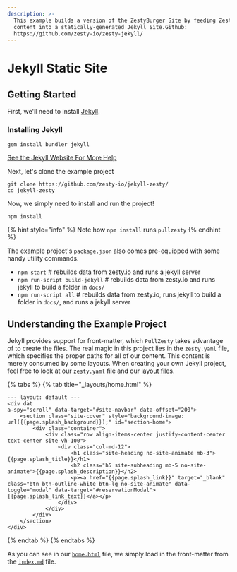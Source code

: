 ```yaml
---
description: >-
  This example builds a version of the ZestyBurger Site by feeding Zesty.io
  content into a statically-generated Jekyll Site.Github:
  https://github.com/zesty-io/zesty-jekyll/​
---
```


# Jekyll Static Site

## Getting Started

First, we'll need to install [Jekyll](https://jekyllrb.com).

### Installing Jekyll

```text
gem install bundler jekyll
```

[See the Jekyll Website For More Help](https://jekyllrb.com/docs/installation/)

Next, let's clone the example project

```text
git clone https://github.com/zesty-io/jekyll-zesty/
cd jekyll-zesty
```

Now, we simply need to install and run the project!

```text
npm install
```

{% hint style="info" %}
Note how `npm install` runs `pullzesty`
{% endhint %}

The example project's `package.json` also comes pre-equipped with some handy utility commands.

* `npm start` \# rebuilds data from zesty.io and runs a jekyll server
* `npm run-script build-jekyll` \# rebuilds data from zesty.io and runs jekyll to build a folder in `docs/`
* `npm run-script all` \# rebuilds data from zesty.io, runs jekyll to build a folder in `docs/`, and runs a jekyll server

## Understanding the Example Project

Jekyll provides support for front-matter, which `PullZesty` takes advantage of to create the files. The real magic in this project lies in the `zesty.yaml` file, which specifies the proper paths for all of our content. This content is merely consumed by some layouts. When creating your own Jekyll project, feel free to look at our [`zesty.yaml`](https://github.com/zesty-io/jekyll-zesty/blob/master/zesty.yaml) file and our [layout files](https://github.com/zesty-io/jekyll-zesty/blob/master/_layouts/).

{% tabs %}
{% tab title="\_layouts/home.html" %}
```markup
--- layout: default ---
<div dat
a-spy="scroll" data-target="#site-navbar" data-offset="200">
    <section class="site-cover" style="background-image: url({{page.splash_background}});" id="section-home">
        <div class="container">
            <div class="row align-items-center justify-content-center text-center site-vh-100">
                <div class="col-md-12">
                    <h1 class="site-heading no-site-animate mb-3">{{page.splash_title}}</h1>
                    <h2 class="h5 site-subheading mb-5 no-site-animate">{{page.splash_description}}</h2>
                    <p><a href="{{page.splash_link}}" target="_blank" class="btn btn-outline-white btn-lg no-site-animate" data-toggle="modal" data-target="#reservationModal">{{page.splash_link_text}}</a></p>
                </div>
            </div>
        </div>
    </section>
</div>
```
{% endtab %}
{% endtabs %}

As you can see in our [`home.html`](https://github.com/zesty-io/jekyll-zesty/blob/master/_layouts/home.html) file, we simply load in the front-matter from the [`index.md`](https://github.com/zesty-io/jekyll-zesty/blob/master/index.md) file.

